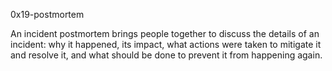 0x19-postmortem

An incident postmortem brings people together to discuss the details of an incident: why it happened, its impact, what actions were taken to mitigate it and resolve it, and what should be done to prevent it from happening again.
